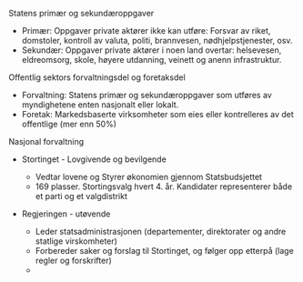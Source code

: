 Statens primær og sekundæroppgaver

- Primær: Oppgaver private aktører ikke kan utføre: Forsvar av riket, domstoler, kontroll av valuta, politi, brannvesen, nødhjelpstjenester, osv.
- Sekundær: Oppgaver private aktører i noen land overtar: helsevesen, eldreomsorg, skole, høyere utdanning, veinett og anenn infrastruktur.
 
Offentlig sektors forvaltningsdel og foretaksdel

- Forvaltning: Statens primær og sekundæroppgaver som utføres av myndighetene enten nasjonalt eller lokalt.
- Foretak: Markedsbaserte virksomheter som eies eller kontrelleres av det offentlige (mer enn 50%)
 
Nasjonal forvaltning

- Stortinget - Lovgivende og bevilgende
    
    - Vedtar lovene og Styrer økonomien gjennom Statsbudsjettet
    - 169 plasser. Stortingsvalg hvert 4. år. Kandidater representerer både et parti og et valgdistrikt
- Regjeringen - utøvende
    
    - Leder statsadministrasjonen (departementer, direktorater og andre statlige virskomheter)
    - Forbereder saker og forslag til Stortinget, og følger opp etterpå (lage regler og forskrifter)
    -